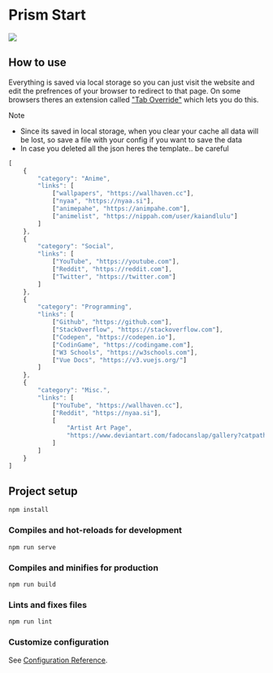# Prism Start
<img src="https://i.ibb.co/GJyD9MH/Screenshot-from-2021-05-01-15-40-37.png">

## How to use
Everything is saved via local storage so you can just visit the website and edit the prefrences of your browser to redirect to that page.
On some browsers theres an extension called <a href="https://chrome.google.com/webstore/detail/new-tab-override/fjcmlondipcnnpmbcollgifldmajfonf">"Tab Override"</a> which lets you do this.

Note
* Since its saved in local storage, when you clear your cache all data will be lost, so save a file with your config if you want to save the data
* In case you deleted all the json heres the template.. be careful
``` js
[
    {
		"category": "Anime",
		"links": [
			["wallpapers", "https://wallhaven.cc"],
			["nyaa", "https://nyaa.si"],
			["animepahe", "https://animpahe.com"],
			["animelist", "https://nippah.com/user/kaiandlulu"]
		]
	},
	{
		"category": "Social",
		"links": [
			["YouTube", "https://youtube.com"],
			["Reddit", "https://reddit.com"],
			["Twitter", "https://twitter.com"]
		]
	},
	{
		"category": "Programming",
		"links": [
			["Github", "https://github.com"],
			["StackOverflow", "https://stackoverflow.com"],
			["Codepen", "https://codepen.io"],
			["CodinGame", "https://codingame.com"],
			["W3 Schools", "https://w3schools.com"],
			["Vue Docs", "https://v3.vuejs.org/"]
		]
	},
	{
		"category": "Misc.",
		"links": [
			["YouTube", "https://wallhaven.cc"],
			["Reddit", "https://nyaa.si"],
			[
				"Artist Art Page",
				"https://www.deviantart.com/fadocanslap/gallery?catpath=%2F&sort=popularity"
			]
		]
	}
]
```

## Project setup
```
npm install
```

### Compiles and hot-reloads for development
```
npm run serve
```

### Compiles and minifies for production
```
npm run build
```

### Lints and fixes files
```
npm run lint
```

### Customize configuration
See [Configuration Reference](https://cli.vuejs.org/config/).
